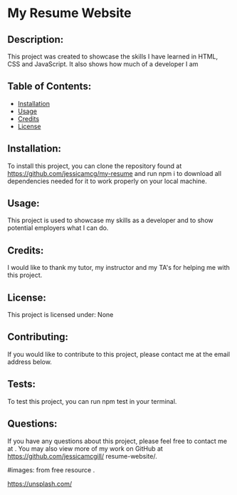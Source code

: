 <!-- this is my resume website readme file  -->

# My Resume Website

## Description:

This project was created to showcase the skills I have learned in HTML, CSS and JavaScript. It also shows how much of a developer I am

## Table of Contents:

- [Installation](#installation)
- [Usage](#usage)
- [Credits](#credits)
- [License](#license)

## Installation:

To install this project, you can clone the repository found at
https://github.com/jessicamcg/my-resume and run npm i to download all dependencies needed for it to work properly on
your local machine.

## Usage:

This project is used to showcase my skills as a developer and to show potential employers what I can do.

## Credits:

I would like to thank my tutor, my instructor and my TA's for helping me with this project.

## License:

This project is licensed under:
None

## Contributing:

If you would like to contribute to this project, please contact me at the email address below.

## Tests:

To test this project, you can run npm test in your terminal.

## Questions:

If you have any questions about this project, please feel free to contact me at
<EMAIL>. You may also view more of my work on GitHub at https://github.com/jessicamcgill/
resume-website/.

#images: from free resource .

https://unsplash.com/
